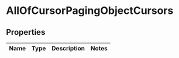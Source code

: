 # AllOfCursorPagingObjectCursors

## Properties
Name | Type | Description | Notes
------------ | ------------- | ------------- | -------------
